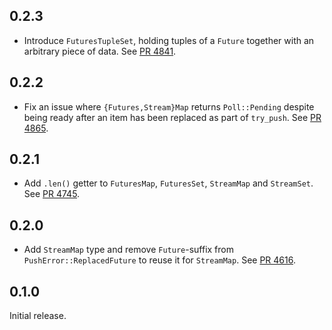 ## 0.2.3

- Introduce `FuturesTupleSet`, holding tuples of a `Future` together with an arbitrary piece of data.
  See [PR 4841](https://github.com/libp2p/rust-lib2pp/pulls/4841).

## 0.2.2

- Fix an issue where `{Futures,Stream}Map` returns `Poll::Pending` despite being ready after an item has been replaced as part of `try_push`.
  See [PR 4865](https://github.com/libp2p/rust-lib2pp/pulls/4865). 

## 0.2.1

- Add `.len()` getter to `FuturesMap`, `FuturesSet`, `StreamMap` and `StreamSet`.
  See [PR 4745](https://github.com/libp2p/rust-lib2pp/pulls/4745).

## 0.2.0

- Add `StreamMap` type and remove `Future`-suffix from `PushError::ReplacedFuture` to reuse it for `StreamMap`.
  See [PR 4616](https://github.com/libp2p/rust-lib2pp/pulls/4616).

## 0.1.0

Initial release.
